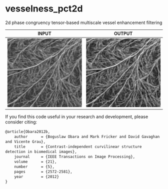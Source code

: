 # vesselness_pct2d
2d phase congruency tensor-based multiscale vessel enhancement filtering<br/>

| INPUT  | OUTPUT |
| ------------- | ------------- |
| <img src="https://github.com/BoguslawObara/vesselness_pct2d/blob/master/im/fungal_network.png" width="250">  | <img src="https://github.com/BoguslawObara/vesselness_pct2d/blob/master/im/fungal_network_v.png" width="250"> |

If you find this code useful in your research and development, please consider citing:

    @article{Obara2012b,
        author      = {Boguslaw Obara and Mark Fricker and David Gavaghan and Vicente Grau},
        title       = {Contrast-independent curvilinear structure detection in biomedical images},
        journal     = {IEEE Transactions on Image Processing},
        volume      = {21},
        number      = {5},
        pages       = {2572-2581},
        year        = {2012}
    }
